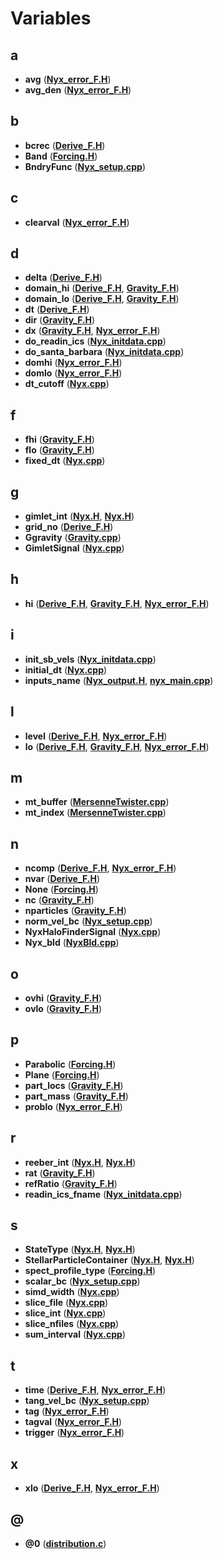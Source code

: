 
# Variables


## a

* **avg** ([**Nyx\_error\_F.H**](Nyx__error__F_8H.md))
* **avg\_den** ([**Nyx\_error\_F.H**](Nyx__error__F_8H.md))


## b

* **bcrec** ([**Derive\_F.H**](Derive__F_8H.md))
* **Band** ([**Forcing.H**](Forcing_8H.md))
* **BndryFunc** ([**Nyx\_setup.cpp**](Nyx__setup_8cpp.md))


## c

* **clearval** ([**Nyx\_error\_F.H**](Nyx__error__F_8H.md))


## d

* **delta** ([**Derive\_F.H**](Derive__F_8H.md))
* **domain\_hi** ([**Derive\_F.H**](Derive__F_8H.md), [**Gravity\_F.H**](Gravity__F_8H.md))
* **domain\_lo** ([**Derive\_F.H**](Derive__F_8H.md), [**Gravity\_F.H**](Gravity__F_8H.md))
* **dt** ([**Derive\_F.H**](Derive__F_8H.md))
* **dir** ([**Gravity\_F.H**](Gravity__F_8H.md))
* **dx** ([**Gravity\_F.H**](Gravity__F_8H.md), [**Nyx\_error\_F.H**](Nyx__error__F_8H.md))
* **do\_readin\_ics** ([**Nyx\_initdata.cpp**](Nyx__initdata_8cpp.md))
* **do\_santa\_barbara** ([**Nyx\_initdata.cpp**](Nyx__initdata_8cpp.md))
* **domhi** ([**Nyx\_error\_F.H**](Nyx__error__F_8H.md))
* **domlo** ([**Nyx\_error\_F.H**](Nyx__error__F_8H.md))
* **dt\_cutoff** ([**Nyx.cpp**](Nyx_8cpp.md))


## f

* **fhi** ([**Gravity\_F.H**](Gravity__F_8H.md))
* **flo** ([**Gravity\_F.H**](Gravity__F_8H.md))
* **fixed\_dt** ([**Nyx.cpp**](Nyx_8cpp.md))


## g

* **gimlet\_int** ([**Nyx.H**](Exec_2Test__Only__Axions_2Nyx_8H.md), [**Nyx.H**](Source_2Nyx_8H.md))
* **grid\_no** ([**Derive\_F.H**](Derive__F_8H.md))
* **Ggravity** ([**Gravity.cpp**](Gravity_8cpp.md))
* **GimletSignal** ([**Nyx.cpp**](Nyx_8cpp.md))


## h

* **hi** ([**Derive\_F.H**](Derive__F_8H.md), [**Gravity\_F.H**](Gravity__F_8H.md), [**Nyx\_error\_F.H**](Nyx__error__F_8H.md))


## i

* **init\_sb\_vels** ([**Nyx\_initdata.cpp**](Nyx__initdata_8cpp.md))
* **initial\_dt** ([**Nyx.cpp**](Nyx_8cpp.md))
* **inputs\_name** ([**Nyx\_output.H**](Nyx__output_8H.md), [**nyx\_main.cpp**](nyx__main_8cpp.md))


## l

* **level** ([**Derive\_F.H**](Derive__F_8H.md), [**Nyx\_error\_F.H**](Nyx__error__F_8H.md))
* **lo** ([**Derive\_F.H**](Derive__F_8H.md), [**Gravity\_F.H**](Gravity__F_8H.md), [**Nyx\_error\_F.H**](Nyx__error__F_8H.md))


## m

* **mt\_buffer** ([**MersenneTwister.cpp**](MersenneTwister_8cpp.md))
* **mt\_index** ([**MersenneTwister.cpp**](MersenneTwister_8cpp.md))


## n

* **ncomp** ([**Derive\_F.H**](Derive__F_8H.md), [**Nyx\_error\_F.H**](Nyx__error__F_8H.md))
* **nvar** ([**Derive\_F.H**](Derive__F_8H.md))
* **None** ([**Forcing.H**](Forcing_8H.md))
* **nc** ([**Gravity\_F.H**](Gravity__F_8H.md))
* **nparticles** ([**Gravity\_F.H**](Gravity__F_8H.md))
* **norm\_vel\_bc** ([**Nyx\_setup.cpp**](Nyx__setup_8cpp.md))
* **NyxHaloFinderSignal** ([**Nyx.cpp**](Nyx_8cpp.md))
* **Nyx\_bld** ([**NyxBld.cpp**](NyxBld_8cpp.md))


## o

* **ovhi** ([**Gravity\_F.H**](Gravity__F_8H.md))
* **ovlo** ([**Gravity\_F.H**](Gravity__F_8H.md))


## p

* **Parabolic** ([**Forcing.H**](Forcing_8H.md))
* **Plane** ([**Forcing.H**](Forcing_8H.md))
* **part\_locs** ([**Gravity\_F.H**](Gravity__F_8H.md))
* **part\_mass** ([**Gravity\_F.H**](Gravity__F_8H.md))
* **problo** ([**Nyx\_error\_F.H**](Nyx__error__F_8H.md))


## r

* **reeber\_int** ([**Nyx.H**](Exec_2Test__Only__Axions_2Nyx_8H.md), [**Nyx.H**](Source_2Nyx_8H.md))
* **rat** ([**Gravity\_F.H**](Gravity__F_8H.md))
* **refRatio** ([**Gravity\_F.H**](Gravity__F_8H.md))
* **readin\_ics\_fname** ([**Nyx\_initdata.cpp**](Nyx__initdata_8cpp.md))


## s

* **StateType** ([**Nyx.H**](Exec_2Test__Only__Axions_2Nyx_8H.md), [**Nyx.H**](Source_2Nyx_8H.md))
* **StellarParticleContainer** ([**Nyx.H**](Exec_2Test__Only__Axions_2Nyx_8H.md), [**Nyx.H**](Source_2Nyx_8H.md))
* **spect\_profile\_type** ([**Forcing.H**](Forcing_8H.md))
* **scalar\_bc** ([**Nyx\_setup.cpp**](Nyx__setup_8cpp.md))
* **simd\_width** ([**Nyx.cpp**](Nyx_8cpp.md))
* **slice\_file** ([**Nyx.cpp**](Nyx_8cpp.md))
* **slice\_int** ([**Nyx.cpp**](Nyx_8cpp.md))
* **slice\_nfiles** ([**Nyx.cpp**](Nyx_8cpp.md))
* **sum\_interval** ([**Nyx.cpp**](Nyx_8cpp.md))


## t

* **time** ([**Derive\_F.H**](Derive__F_8H.md), [**Nyx\_error\_F.H**](Nyx__error__F_8H.md))
* **tang\_vel\_bc** ([**Nyx\_setup.cpp**](Nyx__setup_8cpp.md))
* **tag** ([**Nyx\_error\_F.H**](Nyx__error__F_8H.md))
* **tagval** ([**Nyx\_error\_F.H**](Nyx__error__F_8H.md))
* **trigger** ([**Nyx\_error\_F.H**](Nyx__error__F_8H.md))


## x

* **xlo** ([**Derive\_F.H**](Derive__F_8H.md), [**Nyx\_error\_F.H**](Nyx__error__F_8H.md))


## @

* **@0** ([**distribution.c**](distribution_8c.md))


